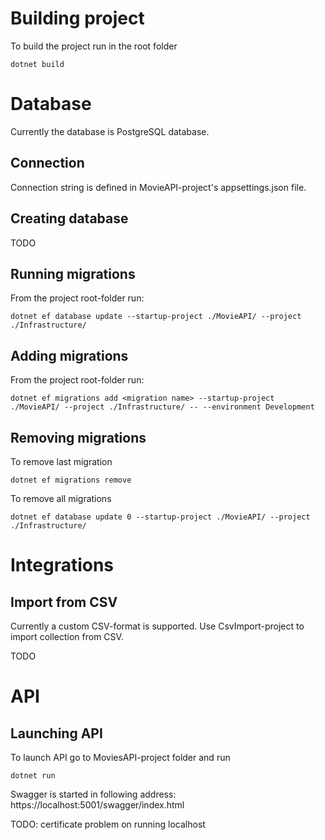# Building project

To build the project run in the root folder

    dotnet build

# Database

Currently the database is PostgreSQL database. 

## Connection

Connection string is defined in MovieAPI-project's appsettings.json file.

## Creating database

TODO

## Running migrations

From the project root-folder run:

    dotnet ef database update --startup-project ./MovieAPI/ --project ./Infrastructure/

## Adding migrations

From the project root-folder run:

    dotnet ef migrations add <migration name> --startup-project ./MovieAPI/ --project ./Infrastructure/ -- --environment Development

## Removing migrations

To remove last migration

    dotnet ef migrations remove

To remove all migrations

    dotnet ef database update 0 --startup-project ./MovieAPI/ --project ./Infrastructure/

# Integrations

## Import from CSV

Currently a custom CSV-format is supported. Use CsvImport-project to import collection from CSV.

TODO

# API

## Launching API

To launch API go to MoviesAPI-project folder and run

    dotnet run

Swagger is started in following address: https://localhost:5001/swagger/index.html

TODO: certificate problem on running localhost